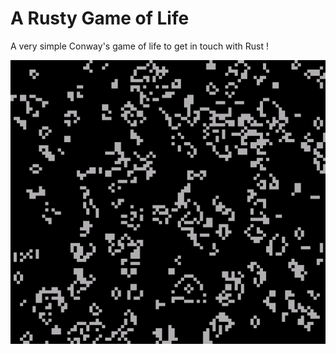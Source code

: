 # A Rusty Game of Life
A very simple Conway's game of life to get in touch with Rust !

![](misc/gol.gif)
